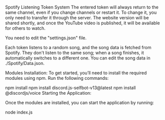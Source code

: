 Spotify Listening Token System
The entered token will always return to the same channel, even if you change channels or restart it. To change it, you only need to transfer it through the server. The website version will be shared shortly, and once the YouTube video is published, it will be available for others to watch.

You need to edit the "settings.json" file.

Each token listens to a random song, and the song data is fetched from Spotify. They don't listen to the same song; when a song finishes, it automatically switches to a different one. You can edit the song data in ./Spotify/Data.json.



Modules Installation:
To get started, you’ll need to install the required modules using npm. Run the following commands:


npm install
npm install discord.js-selfbot-v13@latest
npm install @discordjs/voice
Starting the Application:

Once the modules are installed, you can start the application by running:

node index.js
